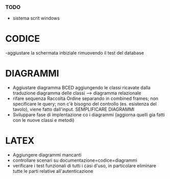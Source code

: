 ### TODO

- sistema scrit windows

# CODICE
-aggiustare la schermata inbiziale rimuovendo il test del database

# DIAGRAMMI

- Aggiustare diagramma BCED aggiungendo le classi ricavate dalla traduzione diagramma delle classi --> diagramma relazionale
- rifare sequenza Raccolta Ordine separando in combined frames; non specificare le query; non c'è bisogno del controllo (es. esistenza del tavolo), viene fatto dall'input. SEMPLIFICARE DIAGRAMMI
- Sviluppare fase di implentazione co i diagrammi (aggiorna quelli gia fatti con le nuove classi e metodi)

# LATEX

- Aggiungere diagrammi mancanti
- controllare scenari su documentazione=codice=diagrammi
- verificare i test funzionali di tutti i casi d'uso, in particolare eliminare tutte le parti relative all'autenticazione